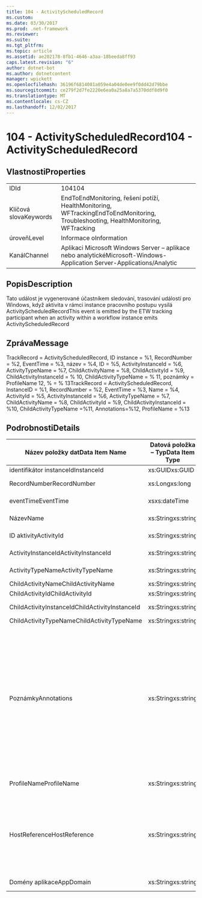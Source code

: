 ```yaml
---
title: 104 - ActivityScheduledRecord
ms.custom: 
ms.date: 03/30/2017
ms.prod: .net-framework
ms.reviewer: 
ms.suite: 
ms.tgt_pltfrm: 
ms.topic: article
ms.assetid: ae202178-8fb1-4646-a3aa-18beeda8ff93
caps.latest.revision: "6"
author: dotnet-bot
ms.author: dotnetcontent
manager: wpickett
ms.openlocfilehash: 36196f6814081a059e4a04de0ee9f0dd42d79bbe
ms.sourcegitcommit: ce279f2d7fe2220e6ea0a25a8a7a5370ddf8d9f0
ms.translationtype: MT
ms.contentlocale: cs-CZ
ms.lasthandoff: 12/02/2017
---
```

# <a name="104---activityscheduledrecord"></a><span data-ttu-id="d2b52-102">104 - ActivityScheduledRecord</span><span class="sxs-lookup"><span data-stu-id="d2b52-102">104 - ActivityScheduledRecord</span></span>
## <a name="properties"></a><span data-ttu-id="d2b52-103">Vlastnosti</span><span class="sxs-lookup"><span data-stu-id="d2b52-103">Properties</span></span>  
  
|||  
|-|-|  
|<span data-ttu-id="d2b52-104">ID</span><span class="sxs-lookup"><span data-stu-id="d2b52-104">Id</span></span>|<span data-ttu-id="d2b52-105">104</span><span class="sxs-lookup"><span data-stu-id="d2b52-105">104</span></span>|  
|<span data-ttu-id="d2b52-106">Klíčová slova</span><span class="sxs-lookup"><span data-stu-id="d2b52-106">Keywords</span></span>|<span data-ttu-id="d2b52-107">EndToEndMonitoring, řešení potíží, HealthMonitoring, WFTracking</span><span class="sxs-lookup"><span data-stu-id="d2b52-107">EndToEndMonitoring, Troubleshooting, HealthMonitoring, WFTracking</span></span>|  
|<span data-ttu-id="d2b52-108">úroveň</span><span class="sxs-lookup"><span data-stu-id="d2b52-108">Level</span></span>|<span data-ttu-id="d2b52-109">Informace o</span><span class="sxs-lookup"><span data-stu-id="d2b52-109">Information</span></span>|  
|<span data-ttu-id="d2b52-110">Kanál</span><span class="sxs-lookup"><span data-stu-id="d2b52-110">Channel</span></span>|<span data-ttu-id="d2b52-111">Aplikaci Microsoft Windows Server – aplikace nebo analytické</span><span class="sxs-lookup"><span data-stu-id="d2b52-111">Microsoft-Windows-Application Server-Applications/Analytic</span></span>|  
  
## <a name="description"></a><span data-ttu-id="d2b52-112">Popis</span><span class="sxs-lookup"><span data-stu-id="d2b52-112">Description</span></span>  
 <span data-ttu-id="d2b52-113">Tato událost je vygenerované účastníkem sledování, trasování událostí pro Windows, když aktivita v rámci instance pracovního postupu vysílá ActivityScheduledRecord</span><span class="sxs-lookup"><span data-stu-id="d2b52-113">This event is emitted by the ETW tracking participant when an activity within a workflow instance emits ActivityScheduledRecord</span></span>  
  
## <a name="message"></a><span data-ttu-id="d2b52-114">Zpráva</span><span class="sxs-lookup"><span data-stu-id="d2b52-114">Message</span></span>  
 <span data-ttu-id="d2b52-115">TrackRecord = ActivityScheduledRecord, ID instance = %1, RecordNumber = %2, EventTime = %3, název = %4, ID = %5, ActivityInstanceId = %6, ActivityTypeName = %7, ChildActivityName = %8, ChildActivityId = %9, ChildActivityInstanceId = % 10, ChildActivityTypeName = % 11, poznámky = ProfileName 12, % = % 13</span><span class="sxs-lookup"><span data-stu-id="d2b52-115">TrackRecord = ActivityScheduledRecord, InstanceID = %1,  RecordNumber = %2, EventTime = %3, Name = %4, ActivityId = %5, ActivityInstanceId = %6, ActivityTypeName = %7, ChildActivityName = %8, ChildActivityId = %9, ChildActivityInstanceId = %10, ChildActivityTypeName =%11, Annotations=%12, ProfileName = %13</span></span>  
  
## <a name="details"></a><span data-ttu-id="d2b52-116">Podrobnosti</span><span class="sxs-lookup"><span data-stu-id="d2b52-116">Details</span></span>  
  
|<span data-ttu-id="d2b52-117">Název položky dat</span><span class="sxs-lookup"><span data-stu-id="d2b52-117">Data Item Name</span></span>|<span data-ttu-id="d2b52-118">Datová položka – Typ</span><span class="sxs-lookup"><span data-stu-id="d2b52-118">Data Item Type</span></span>|<span data-ttu-id="d2b52-119">Popis</span><span class="sxs-lookup"><span data-stu-id="d2b52-119">Description</span></span>|  
|--------------------|--------------------|-----------------|  
|<span data-ttu-id="d2b52-120">identifikátor instanceId</span><span class="sxs-lookup"><span data-stu-id="d2b52-120">InstanceId</span></span>|<span data-ttu-id="d2b52-121">xs:GUID</span><span class="sxs-lookup"><span data-stu-id="d2b52-121">xs:GUID</span></span>|<span data-ttu-id="d2b52-122">Id instance pracovního postupu</span><span class="sxs-lookup"><span data-stu-id="d2b52-122">The instance id for the workflow</span></span>|  
|<span data-ttu-id="d2b52-123">RecordNumber</span><span class="sxs-lookup"><span data-stu-id="d2b52-123">RecordNumber</span></span>|<span data-ttu-id="d2b52-124">xs:Long</span><span class="sxs-lookup"><span data-stu-id="d2b52-124">xs:long</span></span>|<span data-ttu-id="d2b52-125">Pořadové číslo emitovaného záznamu</span><span class="sxs-lookup"><span data-stu-id="d2b52-125">The sequence number of the emitted record</span></span>|  
|<span data-ttu-id="d2b52-126">eventTime</span><span class="sxs-lookup"><span data-stu-id="d2b52-126">EventTime</span></span>|<span data-ttu-id="d2b52-127">xs</span><span class="sxs-lookup"><span data-stu-id="d2b52-127">xs:dateTime</span></span>|<span data-ttu-id="d2b52-128">Čas v UTC při byl vygenerované události</span><span class="sxs-lookup"><span data-stu-id="d2b52-128">The time in UTC when the event was emitted</span></span>|  
|<span data-ttu-id="d2b52-129">Název</span><span class="sxs-lookup"><span data-stu-id="d2b52-129">Name</span></span>|<span data-ttu-id="d2b52-130">xs:String</span><span class="sxs-lookup"><span data-stu-id="d2b52-130">xs:string</span></span>|<span data-ttu-id="d2b52-131">Název aktivity, která naplánované podřízené aktivity</span><span class="sxs-lookup"><span data-stu-id="d2b52-131">The name of the activity that scheduled the child activity</span></span>|  
|<span data-ttu-id="d2b52-132">ID aktivity</span><span class="sxs-lookup"><span data-stu-id="d2b52-132">ActivityId</span></span>|<span data-ttu-id="d2b52-133">xs:String</span><span class="sxs-lookup"><span data-stu-id="d2b52-133">xs:string</span></span>|<span data-ttu-id="d2b52-134">Id aktivity, která naplánované podřízené aktivity</span><span class="sxs-lookup"><span data-stu-id="d2b52-134">The id of the activity that scheduled the child activity</span></span>|  
|<span data-ttu-id="d2b52-135">ActivityInstanceId</span><span class="sxs-lookup"><span data-stu-id="d2b52-135">ActivityInstanceId</span></span>|<span data-ttu-id="d2b52-136">xs:String</span><span class="sxs-lookup"><span data-stu-id="d2b52-136">xs:string</span></span>|<span data-ttu-id="d2b52-137">Id instance aktivity, která naplánované podřízené aktivity</span><span class="sxs-lookup"><span data-stu-id="d2b52-137">The instance id of the activity that scheduled the child activity</span></span>|  
|<span data-ttu-id="d2b52-138">ActivityTypeName</span><span class="sxs-lookup"><span data-stu-id="d2b52-138">ActivityTypeName</span></span>|<span data-ttu-id="d2b52-139">xs:String</span><span class="sxs-lookup"><span data-stu-id="d2b52-139">xs:string</span></span>|<span data-ttu-id="d2b52-140">Typ aktivity, která požadována operace zrušení</span><span class="sxs-lookup"><span data-stu-id="d2b52-140">The type of the activity that requested the cancel operation</span></span>|  
|<span data-ttu-id="d2b52-141">ChildActivityName</span><span class="sxs-lookup"><span data-stu-id="d2b52-141">ChildActivityName</span></span>|<span data-ttu-id="d2b52-142">xs:String</span><span class="sxs-lookup"><span data-stu-id="d2b52-142">xs:string</span></span>|<span data-ttu-id="d2b52-143">Název naplánované aktivity</span><span class="sxs-lookup"><span data-stu-id="d2b52-143">The name of the scheduled activity</span></span>|  
|<span data-ttu-id="d2b52-144">ChildActivityId</span><span class="sxs-lookup"><span data-stu-id="d2b52-144">ChildActivityId</span></span>|<span data-ttu-id="d2b52-145">xs:String</span><span class="sxs-lookup"><span data-stu-id="d2b52-145">xs:string</span></span>|<span data-ttu-id="d2b52-146">Id naplánované aktivity</span><span class="sxs-lookup"><span data-stu-id="d2b52-146">The id of the scheduled activity</span></span>|  
|<span data-ttu-id="d2b52-147">ChildActivityInstanceId</span><span class="sxs-lookup"><span data-stu-id="d2b52-147">ChildActivityInstanceId</span></span>|<span data-ttu-id="d2b52-148">xs:String</span><span class="sxs-lookup"><span data-stu-id="d2b52-148">xs:string</span></span>|<span data-ttu-id="d2b52-149">Id instance naplánované aktivity</span><span class="sxs-lookup"><span data-stu-id="d2b52-149">The instance id of the scheduled activity</span></span>|  
|<span data-ttu-id="d2b52-150">ChildActivityTypeName</span><span class="sxs-lookup"><span data-stu-id="d2b52-150">ChildActivityTypeName</span></span>|<span data-ttu-id="d2b52-151">xs:String</span><span class="sxs-lookup"><span data-stu-id="d2b52-151">xs:string</span></span>|<span data-ttu-id="d2b52-152">Typ naplánované aktivity</span><span class="sxs-lookup"><span data-stu-id="d2b52-152">The type of the scheduled activity</span></span>|  
|<span data-ttu-id="d2b52-153">Poznámky</span><span class="sxs-lookup"><span data-stu-id="d2b52-153">Annotations</span></span>|<span data-ttu-id="d2b52-154">xs:String</span><span class="sxs-lookup"><span data-stu-id="d2b52-154">xs:string</span></span>|<span data-ttu-id="d2b52-155">Poznámky, které byly přidány k této události.</span><span class="sxs-lookup"><span data-stu-id="d2b52-155">The annotations that were added to this event.</span></span>  <span data-ttu-id="d2b52-156">Hodnoty jsou uloženy v elementu xml ve formátu \<položky >\< název položky = "annotationName" type="System.String" > annotationValue\</bodu > \< /položky >.</span><span class="sxs-lookup"><span data-stu-id="d2b52-156">The values are stored in an xml element in the format \<items>\< item  name = "annotationName" type="System.String">annotationValue\</item>\</items>.</span></span>  <span data-ttu-id="d2b52-157">Pokud nejsou zadány žádné poznámky, pak řetězec obsahuje \<položky / >.</span><span class="sxs-lookup"><span data-stu-id="d2b52-157">If no annotations are specified then the string contains \<items/>.</span></span> <span data-ttu-id="d2b52-158">Velikost události trasování událostí pro Windows je omezena velikost vyrovnávací paměti ETW nebo maximální datová část pro událost trasování událostí pro Windows.</span><span class="sxs-lookup"><span data-stu-id="d2b52-158">The ETW event size is limited by the ETW buffer size or the max payload for an ETW event.</span></span> <span data-ttu-id="d2b52-159">Pokud velikost události překročila omezení trasování událostí pro Windows, pak tato událost je rozdělená do odstranit poznámky a nahraďte hodnoty anotace s \<položky >...  \< /položky >.</span><span class="sxs-lookup"><span data-stu-id="d2b52-159">If the size of the event exceeds the ETW limits, then the event is truncated by dropping the annotations and replacing the annotation value with \<items>...\</items>.</span></span>|  
|<span data-ttu-id="d2b52-160">ProfileName</span><span class="sxs-lookup"><span data-stu-id="d2b52-160">ProfileName</span></span>|<span data-ttu-id="d2b52-161">xs:String</span><span class="sxs-lookup"><span data-stu-id="d2b52-161">xs:string</span></span>|<span data-ttu-id="d2b52-162">Název nebo sledování profil, který způsobil v tomto případě se vygenerované</span><span class="sxs-lookup"><span data-stu-id="d2b52-162">The name or the tracking profile that resulted in this event being emitted</span></span>|  
|<span data-ttu-id="d2b52-163">HostReference</span><span class="sxs-lookup"><span data-stu-id="d2b52-163">HostReference</span></span>|<span data-ttu-id="d2b52-164">xs:String</span><span class="sxs-lookup"><span data-stu-id="d2b52-164">xs:string</span></span>|<span data-ttu-id="d2b52-165">Webové hostované služby v tomto poli jednoznačně identifikuje v hierarchii webové služby.</span><span class="sxs-lookup"><span data-stu-id="d2b52-165">For web hosted services, this field uniquely identifies the service in the web hierarchy.</span></span>  <span data-ttu-id="d2b52-166">Formát je definovaný jako "virtuální cesta aplikace název webu &#124; Virtuální cesta služby &#124; ServiceName' Příklad: "Default Web Site/CalculatorApplication &#124;/CalculatorService.svc &#124; CalculatorService.</span><span class="sxs-lookup"><span data-stu-id="d2b52-166">Its format is defined as 'Web Site Name Application Virtual Path&#124;Service Virtual Path&#124;ServiceName' Example: 'Default Web Site/CalculatorApplication&#124;/CalculatorService.svc&#124;CalculatorService'</span></span>|  
|<span data-ttu-id="d2b52-167">Domény aplikace</span><span class="sxs-lookup"><span data-stu-id="d2b52-167">AppDomain</span></span>|<span data-ttu-id="d2b52-168">xs:String</span><span class="sxs-lookup"><span data-stu-id="d2b52-168">xs:string</span></span>|<span data-ttu-id="d2b52-169">Řetězec vrácený AppDomain.CurrentDomain.FriendlyName.</span><span class="sxs-lookup"><span data-stu-id="d2b52-169">The string returned by AppDomain.CurrentDomain.FriendlyName.</span></span>|
